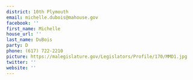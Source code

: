 ```yaml
---
district: 10th Plymouth
email: michelle.dubois@mahouse.gov
facebook: ''
first_name: Michelle
house_url: ''
last_name: DuBois
party: D
phone: (617) 722-2210
picture: https://malegislature.gov/Legislators/Profile/170/MMD1.jpg
twitter: ''
website: ''
---
```

